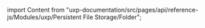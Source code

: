 
import Content from "uxp-documentation/src/pages/api/reference-js/Modules/uxp/Persistent File Storage/Folder";

<Content query="product=xd"/>
